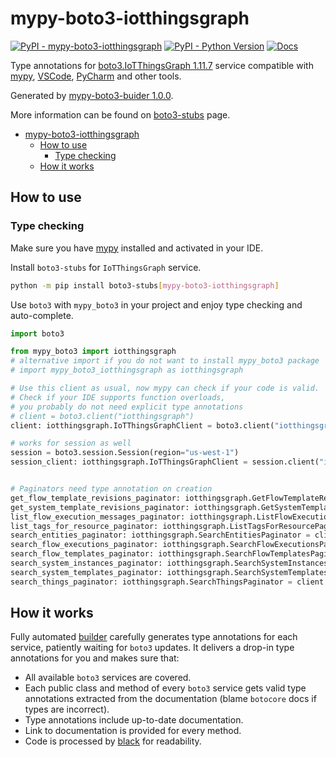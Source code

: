 # mypy-boto3-iotthingsgraph

[![PyPI - mypy-boto3-iotthingsgraph](https://img.shields.io/pypi/v/mypy-boto3-iotthingsgraph.svg?color=blue)](https://pypi.org/project/mypy-boto3-iotthingsgraph)
[![PyPI - Python Version](https://img.shields.io/pypi/pyversions/mypy-boto3-iotthingsgraph.svg?color=blue)](https://pypi.org/project/mypy-boto3-iotthingsgraph)
[![Docs](https://img.shields.io/readthedocs/mypy-boto3-builder.svg?color=blue)](https://mypy-boto3-builder.readthedocs.io/)

Type annotations for
[boto3.IoTThingsGraph 1.11.7](https://boto3.amazonaws.com/v1/documentation/api/1.11.7/reference/services/iotthingsgraph.html#IoTThingsGraph) service
compatible with [mypy](https://github.com/python/mypy), [VSCode](https://code.visualstudio.com/),
[PyCharm](https://www.jetbrains.com/pycharm/) and other tools.

Generated by [mypy-boto3-buider 1.0.0](https://github.com/vemel/mypy_boto3_builder).

More information can be found on [boto3-stubs](https://pypi.org/project/boto3-stubs/) page.

- [mypy-boto3-iotthingsgraph](#mypy-boto3-iotthingsgraph)
  - [How to use](#how-to-use)
    - [Type checking](#type-checking)
  - [How it works](#how-it-works)

## How to use

### Type checking

Make sure you have [mypy](https://github.com/python/mypy) installed and activated in your IDE.

Install `boto3-stubs` for `IoTThingsGraph` service.

```bash
python -m pip install boto3-stubs[mypy-boto3-iotthingsgraph]
```

Use `boto3` with `mypy_boto3` in your project and enjoy type checking and auto-complete.

```python
import boto3

from mypy_boto3 import iotthingsgraph
# alternative import if you do not want to install mypy_boto3 package
# import mypy_boto3_iotthingsgraph as iotthingsgraph

# Use this client as usual, now mypy can check if your code is valid.
# Check if your IDE supports function overloads,
# you probably do not need explicit type annotations
# client = boto3.client("iotthingsgraph")
client: iotthingsgraph.IoTThingsGraphClient = boto3.client("iotthingsgraph")

# works for session as well
session = boto3.session.Session(region="us-west-1")
session_client: iotthingsgraph.IoTThingsGraphClient = session.client("iotthingsgraph")


# Paginators need type annotation on creation
get_flow_template_revisions_paginator: iotthingsgraph.GetFlowTemplateRevisionsPaginator = client.get_paginator("get_flow_template_revisions")
get_system_template_revisions_paginator: iotthingsgraph.GetSystemTemplateRevisionsPaginator = client.get_paginator("get_system_template_revisions")
list_flow_execution_messages_paginator: iotthingsgraph.ListFlowExecutionMessagesPaginator = client.get_paginator("list_flow_execution_messages")
list_tags_for_resource_paginator: iotthingsgraph.ListTagsForResourcePaginator = client.get_paginator("list_tags_for_resource")
search_entities_paginator: iotthingsgraph.SearchEntitiesPaginator = client.get_paginator("search_entities")
search_flow_executions_paginator: iotthingsgraph.SearchFlowExecutionsPaginator = client.get_paginator("search_flow_executions")
search_flow_templates_paginator: iotthingsgraph.SearchFlowTemplatesPaginator = client.get_paginator("search_flow_templates")
search_system_instances_paginator: iotthingsgraph.SearchSystemInstancesPaginator = client.get_paginator("search_system_instances")
search_system_templates_paginator: iotthingsgraph.SearchSystemTemplatesPaginator = client.get_paginator("search_system_templates")
search_things_paginator: iotthingsgraph.SearchThingsPaginator = client.get_paginator("search_things")
```

## How it works

Fully automated [builder](https://github.com/vemel/mypy_boto3_builder) carefully generates
type annotations for each service, patiently waiting for `boto3` updates. It delivers
a drop-in type annotations for you and makes sure that:

- All available `boto3` services are covered.
- Each public class and method of every `boto3` service gets valid type annotations
  extracted from the documentation (blame `botocore` docs if types are incorrect).
- Type annotations include up-to-date documentation.
- Link to documentation is provided for every method.
- Code is processed by [black](https://github.com/psf/black) for readability.